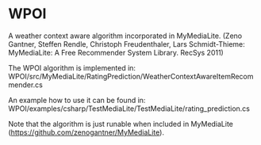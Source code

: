 # WPOI

A weather context aware algorithm incorporated in MyMediaLite. (Zeno Gantner, Steffen Rendle, Christoph Freudenthaler, Lars Schmidt-Thieme:
MyMediaLite: A Free Recommender System Library. RecSys 2011)

The WPOI algorithm is implemented in:
WPOI/src/MyMediaLite/RatingPrediction/WeatherContextAwareItemRecommender.cs

An example how to use it can be found in:
WPOI/examples/csharp/TestMediaLite/TestMediaLite/rating_prediction.cs

Note that the algorithm is just runable when included in MyMediaLite (https://github.com/zenogantner/MyMediaLite).
